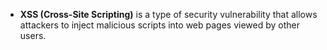 - **XSS (Cross-Site Scripting)** is a type of security vulnerability that allows attackers to inject malicious scripts into web pages viewed by other users.